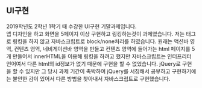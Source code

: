 ## UI구현
2019학년도 2학년 1학기 때 수강한 UI구현 기말과제입니다.<br>
앱 디자인을 하고 화면을 5페이지 이상 구현하고 링킹하는것이 과제였습니다.
저는 <a>태그로 링킹을 하지 않고 자바스크립트로 block/none처리를 하였습니다.
원래는 액션바 영역, 컨텐츠 영역, 네비게이션바 영역을 만들고 컨텐츠 영역에 들어가는
html 페이지를 5개 만들어서 innerHTML을 이용해 링킹을 하려고 했지만
자바스크립트는 인터프리터 언어여서 다른 html의 id정보가 없기 때문에 구현을 할 수 없었습니다.
jQuery로 구현을 할 수 있지만 그 당시 과제 기간이 촉박하여 jQuery를 서칭해서 공부하고 구현하기에는
불안한 감이 있어서 다른 방법을 찾아내서 자바스크립트로 구현했습니다.
